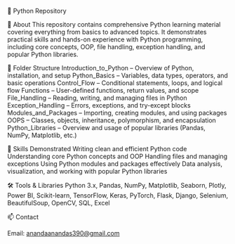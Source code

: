 🐍 Python Repository

📖 About
This repository contains comprehensive Python learning material covering everything from basics to advanced topics. It demonstrates practical skills and hands-on experience with Python programming, including core concepts, OOP, file handling, exception handling, and popular Python libraries.

🧩 Folder Structure
Introduction_to_Python – Overview of Python, installation, and setup
Python_Basics – Variables, data types, operators, and basic operations
Control_Flow – Conditional statements, loops, and logical flow
Functions – User-defined functions, return values, and scope
File_Handling – Reading, writing, and managing files in Python
Exception_Handling – Errors, exceptions, and try-except blocks
Modules_and_Packages – Importing, creating modules, and using packages
OOPS – Classes, objects, inheritance, polymorphism, and encapsulation
Python_Libraries – Overview and usage of popular libraries (Pandas, NumPy, Matplotlib, etc.)

🚀 Skills Demonstrated
Writing clean and efficient Python code
Understanding core Python concepts and OOP
Handling files and managing exceptions
Using Python modules and packages effectively
Data analysis, visualization, and working with popular Python libraries

🛠️ Tools & Libraries
Python 3.x, Pandas, NumPy, Matplotlib, Seaborn, Plotly, Power BI, Scikit-learn, TensorFlow, Keras, PyTorch, Flask, Django, Selenium, BeautifulSoup, OpenCV, SQL, Excel

📫 Contact

Email: anandaanandas390@gmail.com

